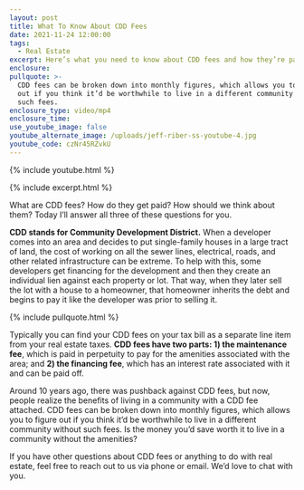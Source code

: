 ```yaml
---
layout: post
title: What To Know About CDD Fees
date: 2021-11-24 12:00:00
tags:
  - Real Estate
excerpt: Here’s what you need to know about CDD fees and how they’re paid.
enclosure:
pullquote: >-
  CDD fees can be broken down into monthly figures, which allows you to figure
  out if you think it’d be worthwhile to live in a different community without
  such fees.
enclosure_type: video/mp4
enclosure_time:
use_youtube_image: false
youtube_alternate_image: /uploads/jeff-riber-ss-youtube-4.jpg
youtube_code: czNr45RZvkU
---
```

{% include youtube.html %}

{% include excerpt.html %}

What are CDD fees? How do they get paid? How should we think about them? Today I’ll answer all three of these questions for you.

**CDD stands for Community Development District.** When a developer comes into an area and decides to put single-family houses in a large tract of land, the cost of working on all the sewer lines, electrical, roads, and other related infrastructure can be extreme. To help with this, some developers get financing for the development and then they create an individual lien against each property or lot. That way, when they later sell the lot with a house to a homeowner, that homeowner inherits the debt and begins to pay it like the developer was prior to selling it.

{% include pullquote.html %}

Typically you can find your CDD fees on your tax bill as a separate line item from your real estate taxes. **CDD fees have two parts: 1) the maintenance fee**, which is paid in perpetuity to pay for the amenities associated with the area; and **2) the financing fee**, which has an interest rate associated with it and can be paid off.

Around 10 years ago, there was pushback against CDD fees, but now, people realize the benefits of living in a community with a CDD fee attached. CDD fees can be broken down into monthly figures, which allows you to figure out if you think it’d be worthwhile to live in a different community without such fees. Is the money you’d save worth it to live in a community without the amenities?

If you have other questions about CDD fees or anything to do with real estate, feel free to reach out to us via phone or email. We’d love to chat with you.
